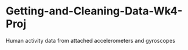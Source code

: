 # Getting-and-Cleaning-Data-Wk4-Proj
Human activity data from attached accelerometers and gyroscopes 
